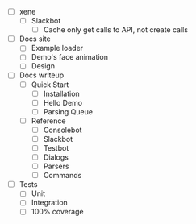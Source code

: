 - [ ] xene
  - [ ] Slackbot
    - [ ] Cache only get calls to API, not create calls

- [ ] Docs site
  - [ ] Example loader
  - [ ] Demo's face animation
  - [ ] Design

- [ ] Docs writeup
  - [ ] Quick Start
    - [ ] Installation
    - [ ] Hello Demo
    - [ ] Parsing Queue

  - [ ] Reference
    - [ ] Consolebot
    - [ ] Slackbot
    - [ ] Testbot
    - [ ] Dialogs
    - [ ] Parsers
    - [ ] Commands

- [ ] Tests
  - [ ] Unit
  - [ ] Integration
  - [ ] 100% coverage
